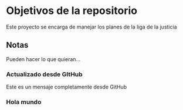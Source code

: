 # Objetivos de la repositorio

Este proyecto se encarga de manejar los planes de la liga de la justicia


## Notas
Pueden hacer lo que quieran...

### Actualizado desde GItHub
Este es un mensaje completamente desde GitHub

### Hola mundo
